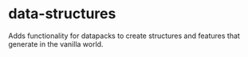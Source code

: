 # data-structures
 Adds functionality for datapacks to create structures and features that generate in the vanilla world.
